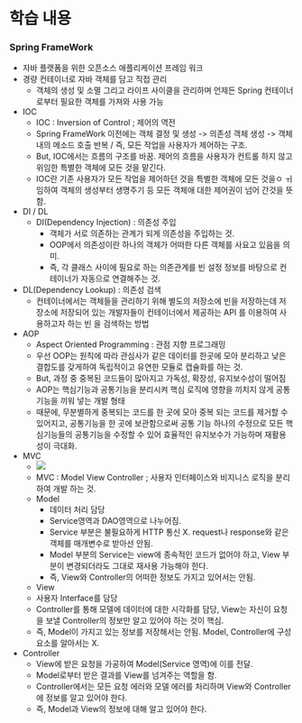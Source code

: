 # 학습 내용

### Spring FrameWork  
- 자바 플랫폼을 위한 오픈소스 애플리케이션 프레임 워크
- 경량 컨테이너로 자바 객체를 담고 직접 관리
  - 객체의 생성 및 소멸 그리고 라이프 사이클을 관리하며 언제든 Spring 컨테이너로부터 필요한 객체를 가져와 사용 가능
- IOC
  - IOC : Inversion of Control ; 제어의 역전
  - Spring FrameWork 이전에는 객체 결정 및 생성 -> 의존성 객체 생성 -> 객체 내의 메소드 호출 반복
  / 즉, 모든 작업을 사용자가 제어하는 구조.
  - But, IOC에서는 흐름의 구조를 바꿈. 제어의 흐름을 사용자가 컨트롤 하지 않고 위임한 특별한 객체에 모든 것을 맡긴다.
  - IOC란 기존 사용자가 모든 작업을 제어하던 것을 특별한 객체에 모든 것을ㅇ ㅟ임하여 객체의 생성부터 생명주기 등 모든 객체애 대한 제어권이 넘어 간것을 뜻함.
- DI / DL
  - DI(Dependency Injection) : 의존성 주입
    - 객체가 서로 의존하는 관계가 되게 의존성을 주입하는 것.
    - OOP에서 의존성이란 하나의 객체가 어떠한 다른 객체를 사요고 있음을 의미.
    - 즉, 각 클래스 사이에 필요로 하는 의존관계를 빈 설정 정보를 바탕으로 컨테이너가 자동으로 연결해주는 것.
- DL(Dependency Lookup) : 의존성 검색
    -  컨테이너에서는 객체들을 관리하기 위해 별도의 저장소에 빈을 저장하는데 저장소에 저장되어 있는 개발자들이 컨테이너에서 제공하는 API 를 이용하여 사용하고자 하는 빈 을 검색하는 방법
- AOP
  - Aspect Oriented Programming : 관점 지향 프로그래밍
  - 우선 OOP는 원칙에 따라 관심사가 같은 데이터를 한곳에 모아 분리하고 낮은 결합도를 갖게하여 독립적이고 유연한 모듈로 캡슐화를 하는 것.
  - But, 과정 중 중복된 코드들이 많아지고 가독성, 확장성, 유지보수성이 떨어짐
  - AOP는 핵심기능과 공통기능을 분리시켜 핵심 로직에 영향을 끼치지 않게 공통기능을 끼워 넣는 개발 형태
  - 때문에, 무분별하게 중복되는 코드를 한 곳에 모아 중복 되는 코드를 제거할 수 있어지고, 공통기능을 한 곳에 보관함으로써 공통 기능 하나의 수정으로 모든 핵심기능들의 공통기능을 수정할 수 있어 효율적인 유지보수가 가능하며 재활용성이 극대화.
- MVC
  - <img src = "https://img1.daumcdn.net/thumb/R1280x0/?scode=mtistory2&fname=https%3A%2F%2Ft1.daumcdn.net%2Fcfile%2Ftistory%2F9929B2345B9E4E002D" >
  - MVC : Model View Controller ; 사용자 인터페이스와 비지니스 로직을 분리하여 개발 하는 것.
  - Model
    - 데이터 처리 담당
    - Service영역과 DAO영역으로 나누어짐.
    - Service 부분은 불필요하게 HTTP 통신 X. request나 response와 같은 객체를 매개변수로 받아선 안됨.
    - Model 부분의 Service는 view에 종속적인 코드가 없어야 하고, View 부분이 변경되더라도 그대로 재사용 가능해야 한다.
    - 즉, View와 Controller의 어떠한 정보도 가지고 있어서는 안됨.
  - View
  - 사용자 Interface를 담당
  - Controller를 통해 모델에 데이터에 대한 시각화를 담당, View는 자신이 요청을 보낼 Controller의 정보만 알고 있어야 하는 것이 핵심.
  - 즉, Model이 가지고 있는 정보를 저장해서는 안됨. Model, Controller에 구성 요소를 알아서는 X.
- Controller
  - View에 받은 요청을 가공하여 Model(Service 영역)에 이를 전달.
  - Model로부터 받은 결과를 View를 넘겨주는 역할을 함.
  - Controller에서는 모든 요청 에러와 모델 에러를 처리하며 View와 Controller에 정보를 알고 있어야 한다.
  - 즉, Model과 View의 정보에 대해 알고 있어야 한다.    